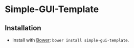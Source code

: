 # Simple-GUI-Template

## Installation
* Install with [Bower](http://bower.io): `bower install simple-gui-template`.
